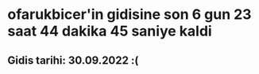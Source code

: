 # ofarukbicer'in gidisine son 6 gun 23 saat 44 dakika 45 saniye kaldi

## Gidis tarihi: 30.09.2022 :(